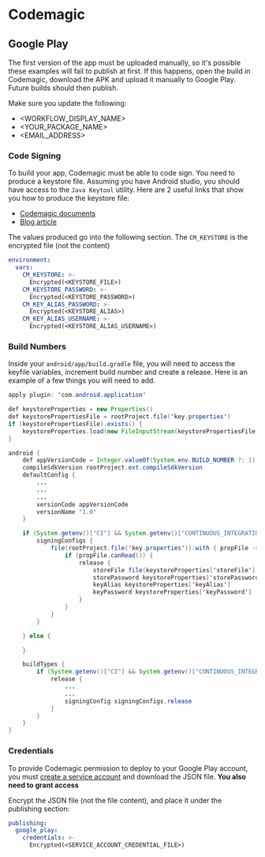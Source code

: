 # Codemagic

## Google Play

The first version of the app must be uploaded manually, so it's possible these examples will fail to publish at first. If this happens, open the build in Codemagic, download the APK and upload it manually to Google Play. Future builds should then publish.

Make sure you update the following:

- <WORKFLOW_DISPLAY_NAME>
- <YOUR_PACKAGE_NAME>
- <EMAIL_ADDRESS>

### Code Signing

To build your app, Codemagic must be able to code sign. You need to produce a keystore file. Assuming you have Android studio, you should have access to the `Java Keytool` utility. Here are 2 useful links that show you how to produce the keystore file:

- [Codemagic documents](https://docs.codemagic.io/code-signing/android-code-signing/)
- [Blog article](https://blog.codemagic.io/distributing-module-yaml/)

The values produced go into the following section. The `CM_KEYSTORE` is the encrypted file (not the content)

```yaml
environment:
  vars:
    CM_KEYSTORE: >-
      Encrypted(<KEYSTORE_FILE>)
    CM_KEYSTORE_PASSWORD: >-
      Encrypted(<KEYSTORE_PASSWORD>)
    CM_KEY_ALIAS_PASSWORD: >-
      Encrypted(<KEYSTORE_ALIAS>)
    CM_KEY_ALIAS_USERNAME: >-
      Encrypted(<KEYSTORE_ALIAS_USERNAME>)
```

### Build Numbers

Inside your `android/app/build.gradle` file, you will need to access the keyfile variables, increment build number and create a release. Here is an example of a few things you will need to add.

```java
apply plugin: 'com.android.application'

def keystoreProperties = new Properties()
def keystorePropertiesFile = rootProject.file('key.properties')
if (keystorePropertiesFile).exists() {
    keystoreProperties.load(new FileInputStream(keystorePropertiesFile))
}

android {
    def appVersionCode = Integer.valueOf(System.env.BUILD_NUMBER ?: 1)
    compileSdkVersion rootProject.ext.compileSdkVersion
    defaultConfig {
        ...
        ...
        ...
        versionCode appVersionCode
        versionName "1.0"
    }

    if (System.getenv()["CI"] && System.getenv()["CONTINUOUS_INTEGRATION"]) {
        signingConfigs {
            file(rootProject.file('key.properties')).with { propFile ->
                if (propFile.canRead()) {
                    release {
                        storeFile file(keystoreProperties['storeFile'])
                        storePassword keystoreProperties['storePassword']
                        keyAlias keystoreProperties['keyAlias']
                        keyPassword keystoreProperties['keyPassword']
                    }
                }
            }
        }

    } else {

    }

    buildTypes {
        if (System.getenv()["CI"] && System.getenv()["CONTINUOUS_INTEGRATION"]) {
            release {
                ...
                ...
                signingConfig signingConfigs.release
            }
        }
    }
}
```

### Credentials

To provide Codemagic permission to deploy to your Google Play account, you must [create a service account](https://docs.codemagic.io/publishing-yaml/distribution/) and download the JSON file. **You also need to grant access**

Encrypt the JSON file (not the file content), and place it under the publishing section:

```yaml
publishing:
  google_play:
    credentials: >-
      Encrypted(<SERVICE_ACCOUNT_CREDENTIAL_FILE>)
```
